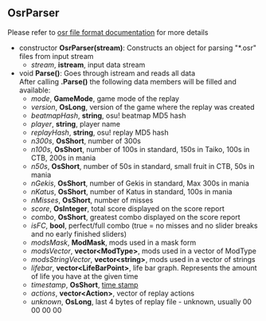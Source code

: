 ## OsrParser
Please refer to [osr file format documentation](https://osu.ppy.sh/help/wiki/osu!_File_Formats/Osr_(file_format)) for more details
* constructor **OsrParser(stream)**: Constructs an object for parsing "\*.osr" files from input stream
    - *stream*, **istream**, input data stream
* void **Parse()**: Goes through istream and reads all data
<br>After calling **.Parse()** the following data members will be filled and available:
    - *mode*, **GameMode**, game mode of the replay
    - *version*, **OsLong**, version of the game where the replay was created
    - *beatmapHash*, **string**, osu! beatmap MD5 hash
    - *player*, **string**, player name
    - *replayHash*, **string**, osu! replay MD5 hash
    - *n300s*, **OsShort**, number of 300s
    - *n100s*, **OsShort**, number of 100s in standard, 150s in Taiko, 100s in CTB, 200s in mania
    - *n50s*, **OsShort**, number of 50s in standard, small fruit in CTB, 50s in mania
    - *nGekis*, **OsShort**, number of Gekis in standard, Max 300s in mania
    - *nKatus*, **OsShort**, number of Katus in standard, 100s in mania
    - *nMisses*, **OsShort**, number of misses
    - *score*, **OsInteger**, total score displayed on the score report
    - *combo*, **OsShort**, greatest combo displayed on the score report
    - *isFC*, **bool**, perfect/full combo (true = no misses and no slider breaks and no early finished sliders)
    - *modsMask*, **ModMask**, mods used in a mask form
    - *modsVector*, **vector\<ModType>**, mods used in a vector of ModType
    - *modsStringVector*, **vector\<string>**, mods used in a vector of strings
    - *lifebar*, **vector\<LifeBarPoint>**, life bar graph. Represents the amount of life you have at the given time
    - *timestamp*, **OsShort**, [time stamp](https://msdn.microsoft.com/en-us/library/system.datetime.ticks(v=vs.110).aspx)
    - *actions*, **vector\<Action>**, vector of replay actions
    - *unknown*, **OsLong**, last 4 bytes of replay file - unknown, usually 00 00 00 00

